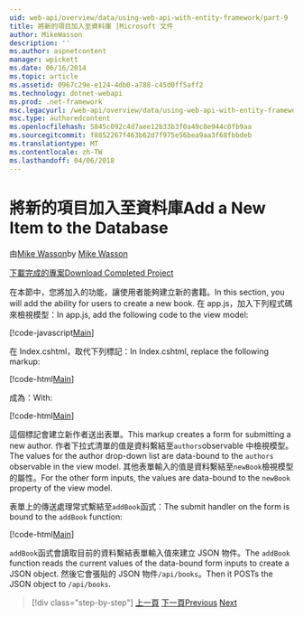 ```yaml
---
uid: web-api/overview/data/using-web-api-with-entity-framework/part-9
title: 將新的項目加入至資料庫 |Microsoft 文件
author: MikeWasson
description: ''
ms.author: aspnetcontent
manager: wpickett
ms.date: 06/16/2014
ms.topic: article
ms.assetid: 0967c29e-e124-4db0-a788-c45d0ff5aff2
ms.technology: dotnet-webapi
ms.prod: .net-framework
msc.legacyurl: /web-api/overview/data/using-web-api-with-entity-framework/part-9
msc.type: authoredcontent
ms.openlocfilehash: 5845c092c4d7aee12b33b3f0a49c0e944c0fb9aa
ms.sourcegitcommit: f8852267f463b62d7f975e56bea9aa3f68fbbdeb
ms.translationtype: MT
ms.contentlocale: zh-TW
ms.lasthandoff: 04/06/2018
---
```

<a name="add-a-new-item-to-the-database"></a><span data-ttu-id="96c7b-102">將新的項目加入至資料庫</span><span class="sxs-lookup"><span data-stu-id="96c7b-102">Add a New Item to the Database</span></span>
====================
<span data-ttu-id="96c7b-103">由[Mike Wasson](https://github.com/MikeWasson)</span><span class="sxs-lookup"><span data-stu-id="96c7b-103">by [Mike Wasson](https://github.com/MikeWasson)</span></span>

[<span data-ttu-id="96c7b-104">下載完成的專案</span><span class="sxs-lookup"><span data-stu-id="96c7b-104">Download Completed Project</span></span>](https://github.com/MikeWasson/BookService)

<span data-ttu-id="96c7b-105">在本節中，您將加入的功能，讓使用者能夠建立新的書籍。</span><span class="sxs-lookup"><span data-stu-id="96c7b-105">In this section, you will add the ability for users to create a new book.</span></span> <span data-ttu-id="96c7b-106">在 app.js，加入下列程式碼來檢視模型：</span><span class="sxs-lookup"><span data-stu-id="96c7b-106">In app.js, add the following code to the view model:</span></span>

[!code-javascript[Main](part-9/samples/sample1.js)]

<span data-ttu-id="96c7b-107">在 Index.cshtml，取代下列標記：</span><span class="sxs-lookup"><span data-stu-id="96c7b-107">In Index.cshtml, replace the following markup:</span></span>

[!code-html[Main](part-9/samples/sample2.html)]

<span data-ttu-id="96c7b-108">成為：</span><span class="sxs-lookup"><span data-stu-id="96c7b-108">With:</span></span>

[!code-html[Main](part-9/samples/sample3.html)]

<span data-ttu-id="96c7b-109">這個標記會建立新作者送出表單。</span><span class="sxs-lookup"><span data-stu-id="96c7b-109">This markup creates a form for submitting a new author.</span></span> <span data-ttu-id="96c7b-110">作者下拉式清單的值是資料繫結至`authors`observable 中檢視模型。</span><span class="sxs-lookup"><span data-stu-id="96c7b-110">The values for the author drop-down list are data-bound to the `authors` observable in the view model.</span></span> <span data-ttu-id="96c7b-111">其他表單輸入的值是資料繫結至`newBook`檢視模型的屬性。</span><span class="sxs-lookup"><span data-stu-id="96c7b-111">For the other form inputs, the values are data-bound to the `newBook` property of the view model.</span></span>

<span data-ttu-id="96c7b-112">表單上的傳送處理常式繫結至`addBook`函式：</span><span class="sxs-lookup"><span data-stu-id="96c7b-112">The submit handler on the form is bound to the `addBook` function:</span></span>

[!code-html[Main](part-9/samples/sample4.html)]

<span data-ttu-id="96c7b-113">`addBook`函式會讀取目前的資料繫結表單輸入值來建立 JSON 物件。</span><span class="sxs-lookup"><span data-stu-id="96c7b-113">The `addBook` function reads the current values of the data-bound form inputs to create a JSON object.</span></span> <span data-ttu-id="96c7b-114">然後它會張貼的 JSON 物件`/api/books`。</span><span class="sxs-lookup"><span data-stu-id="96c7b-114">Then it POSTs the JSON object to `/api/books`.</span></span>

> [!div class="step-by-step"]
> <span data-ttu-id="96c7b-115">[上一頁](part-8.md)
> [下一頁](part-10.md)</span><span class="sxs-lookup"><span data-stu-id="96c7b-115">[Previous](part-8.md)
[Next](part-10.md)</span></span>
